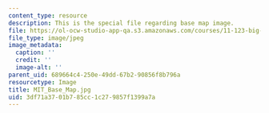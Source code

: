 ```yaml
---
content_type: resource
description: This is the special file regarding base map image.
file: https://ol-ocw-studio-app-qa.s3.amazonaws.com/courses/11-123-big-plans-and-mega-urban-landscapes-spring-2014/3df71a3701b785cc1c279857f1399a7a_MIT_Base_Map.jpg
file_type: image/jpeg
image_metadata:
  caption: ''
  credit: ''
  image-alt: ''
parent_uid: 689664c4-250e-49dd-67b2-90856f8b796a
resourcetype: Image
title: MIT_Base_Map.jpg
uid: 3df71a37-01b7-85cc-1c27-9857f1399a7a
---
```

